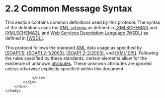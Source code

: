 <html dir="LTR" xmlns:mshelp="http://msdn.microsoft.com/mshelp" xmlns:ddue="http://ddue.schemas.microsoft.com/authoring/2003/5" xmlns:xlink="http://www.w3.org/1999/xlink" xmlns:tool="http://www.microsoft.com/tooltip">
    <head>
        <meta http-equiv="Content-Type" content="text/html; CHARSET=utf-8"></meta>
        <meta name="save" content="history"></meta>
        <title>2.2 Common Message Syntax</title>
        <xml>
            <mshelp:toctitle title="2.2 Common Message Syntax"></mshelp:toctitle>
            <mshelp:rltitle title="[MS-SSNWS]: Common Message Syntax"></mshelp:rltitle>
            <mshelp:keyword index="A" term="9eb579b2-089c-4706-b583-79ad2631d94b"></mshelp:keyword>
            <mshelp:attr name="DCSext.ContentType" value="open specification"></mshelp:attr>
            <mshelp:attr name="AssetID" value="9eb579b2-089c-4706-b583-79ad2631d94b"></mshelp:attr>
            <mshelp:attr name="TopicType" value="kbRef"></mshelp:attr>
            <mshelp:attr name="DCSext.Title" value="[MS-SSNWS]: Common Message Syntax" />
        </xml>
    </head>
    <body>
        <div id="header">
            <h1 class="heading">2.2 Common Message Syntax</h1>
        </div>
        <div id="mainSection">
            <div id="mainBody">
                <div id="allHistory" class="saveHistory"></div>
                <div id="sectionSection0" class="section" name="collapseableSection">
                    

<p>This section contains common definitions used by this
protocol. The syntax of the definitions uses the <a href="4baedaec-b5a7-4176-be88-e1cec659ab8c.htm#gt_bd0ce6f9-c350-4900-827e-951265294067">XML schema</a> as defined in <a href="https://go.microsoft.com/fwlink/?LinkId=90608">[XMLSCHEMA1]</a> and <a href="https://go.microsoft.com/fwlink/?LinkId=90610">[XMLSCHEMA2]</a>, and <a href="4baedaec-b5a7-4176-be88-e1cec659ab8c.htm#gt_5a824664-0858-4b09-b852-83baf4584efa">Web Services Description
Language (WSDL)</a> as defined in <a href="https://go.microsoft.com/fwlink/?LinkId=90577">[WSDL]</a>.</p>

<p>This protocol follows the standard <a href="4baedaec-b5a7-4176-be88-e1cec659ab8c.htm#gt_982b7f8e-d516-4fd5-8d5e-1a836081ed85">XML</a> data usage as specified
by <a href="https://go.microsoft.com/fwlink/?LinkId=90520">[SOAP1.1]</a>, <a href="https://go.microsoft.com/fwlink/?LinkId=90521">[SOAP1.2-1/2003]</a>, <a href="https://go.microsoft.com/fwlink/?LinkId=90522">[SOAP1.2-2/2003]</a>, and <a href="https://go.microsoft.com/fwlink/?LinkId=221669">[XML10/5]</a>. Following
the rules specified by these standards, certain elements allow for the
existence of unknown <a href="4baedaec-b5a7-4176-be88-e1cec659ab8c.htm#gt_108a1419-49a9-4d19-b6ca-7206aa726b3f">attributes</a>.
These unknown attributes are ignored unless otherwise explicitly specified
within this document.</p>


                </div>
            </div>
        </div>
    </body>
</html>